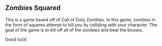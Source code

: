## Zombies Squared

This is a game based off of Call of Duty Zombies. In this game, zombies in the form of squares attempt to kill you by colliding with your character. The goal of the game is to kill off all of the zombies and beat the bosses. 

Good luck!

